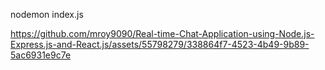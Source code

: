 nodemon index.js



https://github.com/mroy9090/Real-time-Chat-Application-using-Node.js-Express.js-and-React.js/assets/55798279/338864f7-4523-4b49-9b89-5ac6931e9c7e

